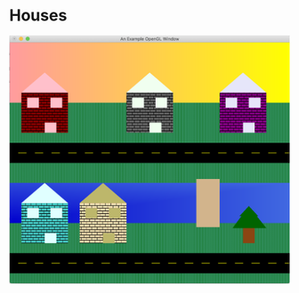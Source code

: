 # Houses

![picture of houses at sunset](https://github.com/jacobpchen/Houses/blob/main/houses%20at%20sunset.png)

